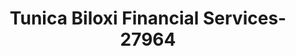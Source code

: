 ---
f_zip-code: 71351
f_state-code: LA
title: Tunica Biloxi Financial Services-27964
f_phone: 318-240-8300
f_city-only: Marksville
f_address: 711 Paragon Place Marksville
f_location-unique-id: '27964'
slug: tunica-biloxi-financial-services-27964
updated-on: '2024-05-30T13:46:58.046Z'
created-on: '2024-05-30T13:36:59.803Z'
published-on: '2024-05-30T13:54:32.469Z'
f_city-state: cms/city/marksville-la.md
f_company: cms/company/tunica-biloxi-financial-services.md
f_state: cms/state/louisiana.md
layout: '[payday-loan].html'
tags: payday-loan
---